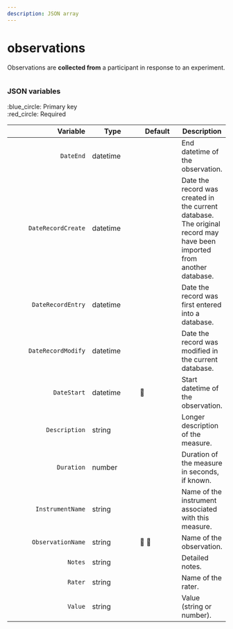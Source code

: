 ```yaml
---
description: JSON array
---
```


# observations

Observations are **collected from** a participant in response to an experiment.

<figure><img src="https://mermaid.ink/img/pako:eNqVlF1vmzAUhv9K5CoSkSAiEU2JK_Wqu5mmTVrvJm48fEi8Akb-0MKi_PfZBjuB9qLlAr8HP-_x8TFwRiWngDA6CNIdF99-Fu3CXIJzlSRPHSlfyQGicVw9Xmejry8_vju1MiAlikT2dovYBKyDmrUgo6BmBJw6EKyBVsnoRs8om5qyUrk1EqsYb4noVwPlniZPUv_-A6VJ5IXPMs4fBNcdaUndSyYjFyU-9Ki32nRKU2ZKH8d3iAaI1MIgXrzDUKEPMnL3MDsktEuY_doV3PB2OtQ6r3K5HCzJ2h6SII2sWG3PyUoPvUVtHywoJ2e1XN403mLXcICv8cI9WHlfOFRXxxgMHh_NHH4j1uD1YPDRxBC2oPoaFqF8y9T4rqqq2HRL8FdIKJFHIgTp8XZqmqzyGeOsC5-xTlrxEePMHk70I97B49_A4ID7NI0HD77LsmzUyV9G1RFn3QnFqAHREEbN53-2uQqkjtBAgbCRFCqia1Wgor0YVHem-_CFMsUFwhWpJcSIaMVf-rZEWAkNHnpmxPxNmkCZT-4X55MY4TM6IZzGqEd4m-7Wuzx7yHf55mGb77P8EqN_zpGu98OV3-83m902zy__ASb4lHc?type=png" alt=""><figcaption></figcaption></figure>

### JSON variables

:blue\_circle: Primary key\
:red\_circle: Required

<table data-full-width="true"><thead><tr><th width="217.35296740841875" align="right">Variable</th><th width="126">Type</th><th width="106">Default</th><th>Description</th></tr></thead><tbody><tr><td align="right"><code>DateEnd</code></td><td>datetime</td><td></td><td>End datetime of the observation.</td></tr><tr><td align="right"><code>DateRecordCreate</code></td><td>datetime</td><td></td><td>Date the record was created in the current database. The original record may have been imported from another database.</td></tr><tr><td align="right"><code>DateRecordEntry</code></td><td>datetime</td><td></td><td>Date the record was first entered into a database.</td></tr><tr><td align="right"><code>DateRecordModify</code></td><td>datetime</td><td></td><td>Date the record was modified in the current database.</td></tr><tr><td align="right"><code>DateStart</code></td><td>datetime</td><td><span data-gb-custom-inline data-tag="emoji" data-code="1f534">🔴</span></td><td>Start datetime of the observation.</td></tr><tr><td align="right"><code>Description</code></td><td>string</td><td></td><td>Longer description of the measure.</td></tr><tr><td align="right"><code>Duration</code></td><td>number</td><td></td><td>Duration of the measure in seconds, if known.</td></tr><tr><td align="right"><code>InstrumentName</code></td><td>string</td><td></td><td>Name of the instrument associated with this measure.</td></tr><tr><td align="right"><code>ObservationName</code></td><td>string</td><td><span data-gb-custom-inline data-tag="emoji" data-code="1f534">🔴</span> <span data-gb-custom-inline data-tag="emoji" data-code="1f535">🔵</span></td><td>Name of the observation.</td></tr><tr><td align="right"><code>Notes</code></td><td>string</td><td></td><td>Detailed notes.</td></tr><tr><td align="right"><code>Rater</code></td><td>string</td><td></td><td>Name of the rater.</td></tr><tr><td align="right"><code>Value</code></td><td>string</td><td></td><td>Value (string or number).</td></tr></tbody></table>

